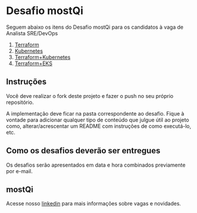 # Desafio mostQi

Seguem abaixo os itens do Desafio mostQi para os candidatos à vaga de Analista SRE/DevOps

1. [Terraform](./terraform/README.md)
2. [Kubernetes](kubernetes/README.md)
3. [Terraform+Kubernetes](terraform-k8s/README.md)
4. [Terraform+EKS](terraform-eks/README.md)

## Instruções

Você deve realizar o fork deste projeto e fazer o push no seu próprio repositório.

A implementação deve ficar na pasta correspondente ao desafio. Fique à vontade para adicionar qualquer tipo de conteúdo que julgue útil ao projeto como, alterar/acrescentar um README com instruções de como executá-lo, etc.

## Como os desafios deverão ser entregues

Os desafios serão apresentados em data e hora combinados previamente por e-mail.

## mostQi

Acesse nosso [linkedin](https://www.linkedin.com/company/mobile-solution-technology/posts/?feedView=all) para mais informações sobre vagas e novidades.
